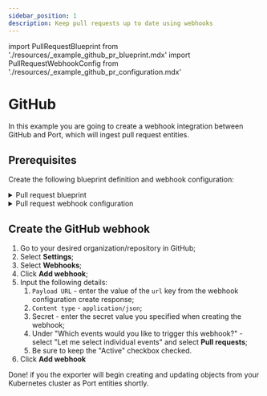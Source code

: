 ```yaml
---
sidebar_position: 1
description: Keep pull requests up to date using webhooks
---
```


import PullRequestBlueprint from './resources/\_example_github_pr_blueprint.mdx'
import PullRequestWebhookConfig from './resources/\_example_github_pr_configuration.mdx'

# GitHub

In this example you are going to create a webhook integration between GitHub and Port, which will ingest pull request entities.

## Prerequisites

Create the following blueprint definition and webhook configuration:

<details>
<summary>Pull request blueprint</summary>

<PullRequestBlueprint/>

</details>

<details>
<summary>Pull request webhook configuration</summary>

Remember to replace the `WEBHOOK_SECRET` with the real secret you specify when creating the webhook in GitHub.

<PullRequestWebhookConfig/>

</details>

## Create the GitHub webhook

1. Go to your desired organization/repository in GitHub;
2. Select **Settings**;
3. Select **Webhooks**;
4. Click **Add webhook**;
5. Input the following details:
   1. `Payload URL` - enter the value of the `url` key from the webhook configuration create response;
   2. `Content type` - `application/json`;
   3. Secret - enter the secret value you specified when creating the webhook;
   4. Under "Which events would you like to trigger this webhook?" - select "Let me select individual events" and select **Pull requests**;
   5. Be sure to keep the "Active" checkbox checked.
6. Click **Add webhook**

Done! if you the exporter will begin creating and updating objects from your Kubernetes cluster as Port entities shortly.
